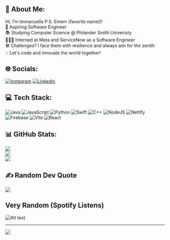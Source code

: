## 💫 About Me:
 Hi, I’m Immanuella P.S. Emem (favorite name)!!<br>
 🚀 Aspiring Software Engineer<br/>
 📚 Studying Computer Science @ Philander Smith Univeristy<br/>
 👩🏽‍💻 Interned at Meta and ServiceNow as a Software Engineer<br/>
 🛠️ Challenges? I face them with resilience and always aim for the zenith<br/>
 💡 Let's code and innovate the world together!<br/>


## 🌐 Socials:
[![Instagram](https://img.shields.io/badge/Instagram-%23E4405F.svg?logo=Instagram&logoColor=white)](https://www.instagram.com/mykaleidoscope_world/) [![LinkedIn](https://img.shields.io/badge/LinkedIn-%230077B5.svg?logo=linkedin&logoColor=white)](https://www.linkedin.com/in/immanuella-umoren/) 

## 💻 Tech Stack:
![Java](https://img.shields.io/badge/java-%23ED8B00.svg?style=for-the-badge&logo=openjdk&logoColor=white) ![JavaScript](https://img.shields.io/badge/javascript-%23323330.svg?style=for-the-badge&logo=javascript&logoColor=%23F7DF1E) ![Python](https://img.shields.io/badge/python-3670A0?style=for-the-badge&logo=python&logoColor=ffdd54) ![Swift](https://img.shields.io/badge/swift-F54A2A?style=for-the-badge&logo=swift&logoColor=white) ![C++](https://img.shields.io/badge/c++-%2300599C.svg?style=for-the-badge&logo=c%2B%2B&logoColor=white) ![NodeJS](https://img.shields.io/badge/node.js-6DA55F?style=for-the-badge&logo=node.js&logoColor=white) ![Netlify](https://img.shields.io/badge/netlify-%23000000.svg?style=for-the-badge&logo=netlify&logoColor=#00C7B7) ![Firebase](https://img.shields.io/badge/firebase-%23039BE5.svg?style=for-the-badge&logo=firebase) ![Vite](https://img.shields.io/badge/vite-%23646CFF.svg?style=for-the-badge&logo=vite&logoColor=white) ![React](https://img.shields.io/badge/react-%2320232a.svg?style=for-the-badge&logo=react&logoColor=%2361DAFB)
## 📊 GitHub Stats:
![](https://github-readme-stats.vercel.app/api?username=ememobong28&theme=aura&hide_border=true&include_all_commits=true&count_private=true&hide_rank=true)<br/>
![](https://github-readme-streak-stats.herokuapp.com/?user=ememobong28&theme=aura&hide_border=true)<br/>
![](https://github-readme-stats.vercel.app/api/top-langs/?username=ememobong28&theme=aura&hide_border=true&include_all_commits=true&count_private=true&layout=compact)

## ✍️ Random Dev Quote
![](https://quotes-github-readme.vercel.app/api?type=vetical&theme=radical)

## Very Random (Spotify Listens)
![Alt text](https://spotify-recently-played-readme.vercel.app/api?user=31ougrxmr5unylsbbfrfomhyyykq)<br/>

---
[![](https://visitcount.itsvg.in/api?id=ememobong28&icon=4&color=11)](https://visitcount.itsvg.in)
